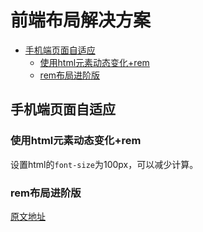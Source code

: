 # 前端布局解决方案

<!-- TOC depthFrom:2 -->

- [手机端页面自适应](#手机端页面自适应)
  - [使用html元素动态变化+rem](#使用html元素动态变化rem)
  - [rem布局进阶版](#rem布局进阶版)

<!-- /TOC -->

## 手机端页面自适应

### 使用html元素动态变化+rem

设置html的`font-size`为100px，可以减少计算。

### rem布局进阶版

[原文地址](https://www.jianshu.com/p/985d26b40199)


